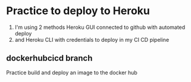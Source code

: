 # Practice to deploy to Heroku
1. I'm using 2 methods Heroku GUI connected to github with automated deploy
2. and Heroku CLI with credentials to deploy in my CI CD pipeline
## dockerhubcicd branch
Practice build and deploy an image to the docker hub
